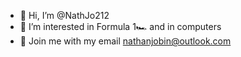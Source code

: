 - 👋 Hi, I’m @NathJo212
- 👀 I’m interested in Formula 1🏎️ and in computers
- 📨 Join me with my email nathanjobin@outlook.com
